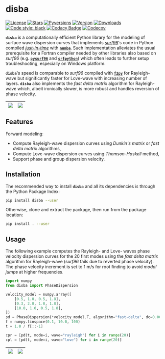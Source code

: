 # disba

[![License](https://img.shields.io/github/license/keurfonluu/disba)](https://github.com/keurfonluu/disba/blob/master/LICENSE)
[![Stars](https://img.shields.io/github/stars/keurfonluu/disba?logo=github)](https://github.com/keurfonluu/toughio)
[![Pyversions](https://img.shields.io/pypi/pyversions/disba.svg?style=flat)](https://pypi.org/pypi/toughio/)
[![Version](https://img.shields.io/pypi/v/disba.svg?style=flat)](https://pypi.org/project/toughio)
[![Downloads](https://pepy.tech/badge/disba)](https://pepy.tech/project/toughio)
[![Code style: black](https://img.shields.io/badge/code%20style-black-000000.svg?style=flat)](https://github.com/psf/black)
[![Codacy Badge](https://img.shields.io/codacy/grade/1d2218bb7d0e4e0fb2dec26fa32fe92e.svg?style=flat)](https://www.codacy.com/manual/keurfonluu/disba?utm_source=github.com&amp;utm_medium=referral&amp;utm_content=keurfonluu/disba&amp;utm_campaign=Badge_Grade)
[![Codecov](https://img.shields.io/codecov/c/github/keurfonluu/disba.svg?style=flat)](https://codecov.io/gh/keurfonluu/disba)

**`disba`** is a computationally efficient Python library for the modeling of surface wave dispersion curves that implements [_surf96_](http://www.eas.slu.edu/eqc/eqccps.html)'s code in Python compiled [_just-in-time_](https://en.wikipedia.org/wiki/Just-in-time_compilation) with [**`numba`**](https://numba.pydata.org/). Such implementation alleviates the usual prerequisite for a Fortran compiler needed by other libraries also based on _surf96_ (e.g. [**`pysurf96`**](https://github.com/miili/pysurf96) and [**`srfpython`**](https://github.com/obsmax/srfpython)) which often leads to further setup troubleshooting, especially on Windows platform.

**`disba`**'s speed is comparable to _surf96_ compiled with [**`f2py`**](https://numpy.org/devdocs/f2py/index.html) for Rayleigh-wave but significantly faster for Love-wave with increasing number of layers. **`disba`** also implements the _fast delta matrix_ algorithm for Rayleigh-wave which, albeit ironically slower, is more robust and handles reversion of phase velocity.

| <img src="https://github.com/keurfonluu/disba/blob/master/.github/perf_rayleigh.png"> | <img src="https://github.com/keurfonluu/disba/blob/master/.github/perf_love.png"> |
| :-----------------------------------------------------------------------------------: | :-------------------------------------------------------------------------------: |

## Features

Forward modeling:

-   Compute Rayleigh-wave dispersion curves using _Dunkin's matrix_ or _fast delta matrix_ algorithms,
-   Compute Love-wave dispersion curves using _Thomson-Haskell_ method,
-   Support phase and group dispersion velocity.

## Installation

The recommended way to install **`disba`** and all its dependencies is through the Python Package Index:

```bash
pip install disba --user
```

Otherwise, clone and extract the package, then run from the package location:

```bash
pip install . --user
```

## Usage

The following example computes the Rayleigh- and Love- waves phase velocity dispersion curves for the 20 first modes using the _fast delta matrix_ algorithm for Rayleigh-wave (_surf96_ fails due to reverted phase velocity). The phase velocity increment is set to 1 m/s for root finding to avoid _modal jumps_ at higher frequencies.

```python
import numpy
from disba import PhaseDispersion

velocity_model = numpy.array([
    [0.5, 1.0, 0.5, 1.8],
    [0.3, 2.0, 1.0, 1.8],
    [10.0, 1.0, 0.5, 1.8],
])
pd = PhaseDispersion(*velocity_model.T, algorithm="fast-delta", dc=0.001)
f = numpy.linspace(0.1, 10.0, 100)
t = 1.0 / f[::-1]

cpr = [pd(t, mode=i, wave="rayleigh") for i in range(20)]
cpl = [pd(t, mode=i, wave="love") for i in range(20)]
```

| <img src="https://github.com/keurfonluu/disba/blob/master/.github/sample_rayleigh.png"> | <img src="https://github.com/keurfonluu/disba/blob/master/.github/sample_love.png"> |
| :-------------------------------------------------------------------------------------: | :---------------------------------------------------------------------------------: |

